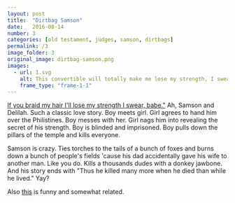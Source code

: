 ```yaml
---
layout: post
title:  "Dirtbag Samson"
date:   2016-08-14
number: 3
categories: [old testament, judges, samson, dirtbags]
permalink: /3
image_folder: 3
original_image: dirtbag-samson.png
images:
  - url: 1.svg
    alt: This convertible will totally make me lose my strength, I swear babe.
    frame_type: "frame-1-1"
---
```


[If you braid my hair I'll lose my strength I swear, babe."][1] Ah, Samson and Delilah. Such a classic love story. Boy meets girl. Girl agrees to hand him over the Philistines. Boy messes with her. Girl nags him into revealing the secret of his strength. Boy is blinded and imprisoned. Boy pulls down the pillars of the temple and kills everyone.

Samson is crazy. Ties torches to the tails of a bunch of foxes and burns down a bunch of people's fields 'cause his dad accidentally gave his wife to another man. Like you do. Kills a thousands dudes with a donkey jawbone.  And his story ends with "Thus he killed many more when he died than while he lived." Yay?

Also [this][2] is funny and somewhat related.

[1]:https://www.biblegateway.com/passage/?search=Judges+16&version=NIV
[2]:http://the-toast.net/2014/11/17/bible-verses-word-philistines-replaced-haters/
